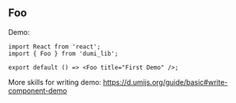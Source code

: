 
## Foo

Demo:

```tsx
import React from 'react';
import { Foo } from 'dumi_lib';

export default () => <Foo title="First Demo" />;
```

More skills for writing demo: https://d.umijs.org/guide/basic#write-component-demo

